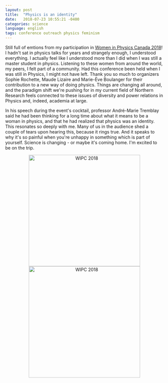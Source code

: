 ```yaml
---
layout: post
title:  "Physics is an identity"
date:   2018-07-23 10:55:21 -0400
categories: science
language: english
tags: conference outreach physics feminism
---
```

Still full of emtions from my participation in [Women in Physics Canada 2018][WIPC]! I hadn't sat in physics talks for years and strangely enough, I understood everything. I actually feel like I understood more than I did when I was still a master student in physics. Listening to these women from around the world, my peers, I felt part of a community. Had this conference been held when I was still in Physics, I might not have left. Thank you so much to organizers Sophie Rochette, Maude Lizaire and Marie-Ève Boulanger for their contribution to a new way of doing physics. Things are changing all around, and the paradigm shift we're pushing for in my current field of Northern Research feels connected to these issues of diversity and power relations in Physics and, indeed, academia at large.

In his speech during the event's cocktail, professor André-Marie Tremblay said he had been thinking for a long time about what it means to be a woman in physics, and that he had realized that physics was an identity. This resonates so deeply with me. Many of us in the audience shed a couple of tears upon hearing this, because it rings true. And it speaks to why it's so painful when you're unhappy in something which is part of yourself. Science is changing - or maybe it's coming home. I'm excited to be on the trip.

<center>
<img border="0" alt="WIPC 2018" title="WIPC 2018" src="{{site.url}}/img/2018-07-23 3.jpg" width="355">
<img border="0" alt="WIPC 2018" title="WIPC 2018" src="{{site.url}}/img/2018-07-23 4.jpg" width="355">
</center>


[mckay]:https://www.physique.usherbrooke.ca/wipc/en/emma-mckay-2/
[WIPC]:https://www.physique.usherbrooke.ca/wipc/en/home/
